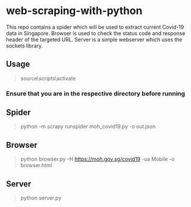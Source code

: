 # web-scraping-with-python
This repo contains a spider which will be used to extract current Covid-19 data in Singapore. Browser is used to check the status code and response header of the targeted URL. Server is a simple webserver which uses the sockets library.

## Usage 
>source\scripts\activate
>
### Ensure that you are in the respective directory before running

## Spider 
>python -m scrapy runspider moh_covid19.py -o out.json

## Browser
>python browser.py -H https://moh.gov.sg/covid19 -ua Mobile -o browser.html

## Server
>python server.py 

